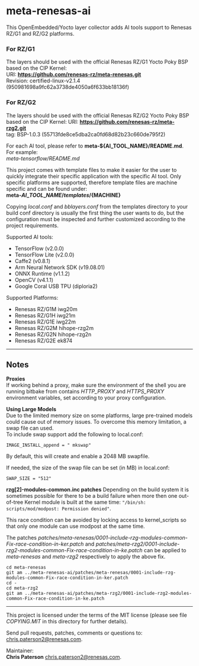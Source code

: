 # meta-renesas-ai #
This OpenEmbedded/Yocto layer collector adds AI tools support to Renesas RZ/G1
and RZ/G2 platforms.

### For RZ/G1 ###
The layers should be used with the official Renesas RZ/G1 Yocto Poky BSP based
on the CIP Kernel:  
URI: **https://github.com/renesas-rz/meta-renesas.git**  
Revision: certified-linux-v2.1.4 (950981698a9fc62a3738de4050a6f633bb18136f)

### For RZ/G2 ###
The layers should be used with the official Renesas RZ/G2 Yocto Poky BSP based
on the CIP Kernel:
URI: **https://github.com/renesas-rz/meta-rzg2.git**  
tag: BSP-1.0.3 (55713fde8ce5dba2ca0fd68d82b23c660de795f2)


For each AI tool, please refer to **meta-${AI\_TOOL\_NAME}/README.md**. For
example:  
*meta-tensorflow/README.md*


This project comes with template files to make it easier for the user to quickly
integrate their specific application with the specific AI tool. Only specific
platforms are supported, therefore template files are machine specific and can
be found under:  
**meta-${AI\_TOOL\_NAME}/templates/${MACHINE}**  


Copying *local.conf* and *bblayers.conf* from the templates directory to your
build conf directory is usually the first thing the user wants to do, but
the configuration must be inspected and further customized according to the
project requirements.


Supported AI tools:  
- TensorFlow (v2.0.0)  
- TensorFlow Lite (v2.0.0)  
- Caffe2 (v0.8.1)  
- Arm Neural Network SDK (v19.08.01)  
- ONNX Runtime (v1.1.2)  
- OpenCV (v4.1.1)  
- Google Coral USB TPU (diploria2)


Supported Platforms:  
- Renesas RZ/G1M iwg20m  
- Renesas RZ/G1H iwg21m  
- Renesas RZ/G1E iwg22m  
- Renesas RZ/G2M hihope-rzg2m  
- Renesas RZ/G2N hihope-rzg2n  
- Renesas RZ/G2E ek874

---

## Notes ##
**Proxies**  
If working behind a proxy, make sure the environment of the shell you are
running bitbake from contains *HTTP\_PROXY* and *HTTPS\_PROXY* environment
variables, set according to your proxy configuration.


**Using Large Models**  
Due to the limited memory size on some platforms, large pre-trained models could
cause out of memory issues. To overcome this memory limitation, a swap file can
used.  
To include swap support add the following to local.conf:  
```
IMAGE_INSTALL_append = " mkswap"
```


By default, this will create and enable a 2048 MB swapfile.  


If needed, the size of the swap file can be set (in MB) in local.conf:  
```
SWAP_SIZE = "512"
```

**rzg[2]-modules-common.inc patches**
Depending on the build system it is sometimes possible for there to be a build
failure when more then one out-of-tree Kernel module is built at the same time:
`"/bin/sh: scripts/mod/modpost: Permission denied"`.

This race condition can be avoided by locking access to kernel_scripts so that
only one module can use modpost at the same time.

The patches *patches/meta-renesas/0001-include-rzg-modules-common-Fix-race-condition-in-ker.patch*
and *patches/meta-rzg2/0001-include-rzg2-modules-common-Fix-race-condition-in-ke.patch*
can be applied to *meta-renesas* and *meta-rzg2* respectively to apply the above
fix.

```
cd meta-renesas
git am ../meta-renesas-ai/patches/meta-renesas/0001-include-rzg-modules-common-Fix-race-condition-in-ker.patch
cd -
cd meta-rzg2
git am ../meta-renesas-ai/patches/meta-rzg2/0001-include-rzg2-modules-common-Fix-race-condition-in-ke.patch
```

---


This project is licensed under the terms of the MIT license (please see file
*COPYING.MIT* in this directory for further details).


Send pull requests, patches, comments or questions to:  
[chris.paterson2@renesas.com](mailto:chris.paterson2@renesas.com).


Maintainer:  
**Chris Paterson** [chris.paterson2@renesas.com](mailto:chris.paterson2@renesas.com).
